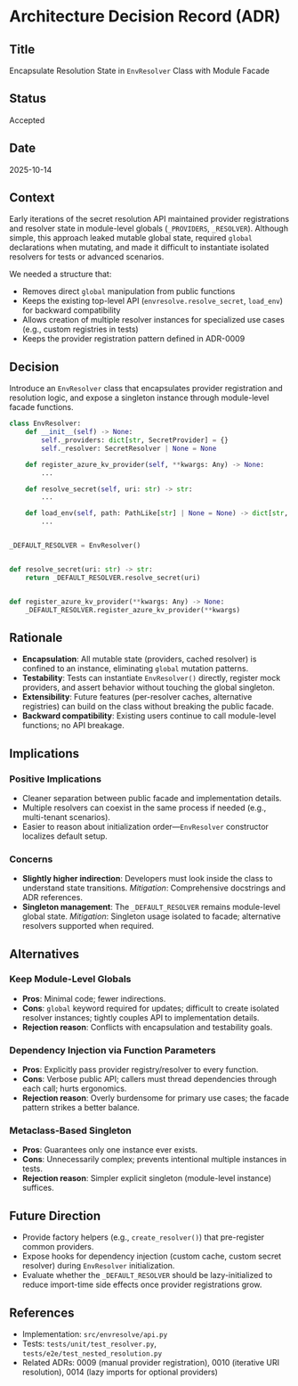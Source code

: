# Architecture Decision Record (ADR)

## Title

Encapsulate Resolution State in `EnvResolver` Class with Module Facade

## Status

Accepted

## Date

2025-10-14

## Context

Early iterations of the secret resolution API maintained provider registrations and resolver state in module-level globals (`_PROVIDERS`, `_RESOLVER`). Although simple, this approach leaked mutable global state, required `global` declarations when mutating, and made it difficult to instantiate isolated resolvers for tests or advanced scenarios.

We needed a structure that:

- Removes direct `global` manipulation from public functions
- Keeps the existing top-level API (`envresolve.resolve_secret`, `load_env`) for backward compatibility
- Allows creation of multiple resolver instances for specialized use cases (e.g., custom registries in tests)
- Keeps the provider registration pattern defined in ADR-0009

## Decision

Introduce an `EnvResolver` class that encapsulates provider registration and resolution logic, and expose a singleton instance through module-level facade functions.

```python
class EnvResolver:
    def __init__(self) -> None:
        self._providers: dict[str, SecretProvider] = {}
        self._resolver: SecretResolver | None = None

    def register_azure_kv_provider(self, **kwargs: Any) -> None:
        ...

    def resolve_secret(self, uri: str) -> str:
        ...

    def load_env(self, path: PathLike[str] | None = None) -> dict[str, str]:
        ...


_DEFAULT_RESOLVER = EnvResolver()


def resolve_secret(uri: str) -> str:
    return _DEFAULT_RESOLVER.resolve_secret(uri)


def register_azure_kv_provider(**kwargs: Any) -> None:
    _DEFAULT_RESOLVER.register_azure_kv_provider(**kwargs)
```

## Rationale

- **Encapsulation**: All mutable state (providers, cached resolver) is confined to an instance, eliminating `global` mutation patterns.
- **Testability**: Tests can instantiate `EnvResolver()` directly, register mock providers, and assert behavior without touching the global singleton.
- **Extensibility**: Future features (per-resolver caches, alternative registries) can build on the class without breaking the public facade.
- **Backward compatibility**: Existing users continue to call module-level functions; no API breakage.

## Implications

### Positive Implications

- Cleaner separation between public facade and implementation details.
- Multiple resolvers can coexist in the same process if needed (e.g., multi-tenant scenarios).
- Easier to reason about initialization order—`EnvResolver` constructor localizes default setup.

### Concerns

- **Slightly higher indirection**: Developers must look inside the class to understand state transitions. *Mitigation*: Comprehensive docstrings and ADR references.
- **Singleton management**: The `_DEFAULT_RESOLVER` remains module-level global state. *Mitigation*: Singleton usage isolated to facade; alternative resolvers supported when required.

## Alternatives

### Keep Module-Level Globals

- **Pros**: Minimal code; fewer indirections.
- **Cons**: `global` keyword required for updates; difficult to create isolated resolver instances; tightly couples API to implementation details.
- **Rejection reason**: Conflicts with encapsulation and testability goals.

### Dependency Injection via Function Parameters

- **Pros**: Explicitly pass provider registry/resolver to every function.
- **Cons**: Verbose public API; callers must thread dependencies through each call; hurts ergonomics.
- **Rejection reason**: Overly burdensome for primary use cases; the facade pattern strikes a better balance.

### Metaclass-Based Singleton

- **Pros**: Guarantees only one instance ever exists.
- **Cons**: Unnecessarily complex; prevents intentional multiple instances in tests.
- **Rejection reason**: Simpler explicit singleton (module-level instance) suffices.

## Future Direction

- Provide factory helpers (e.g., `create_resolver()`) that pre-register common providers.
- Expose hooks for dependency injection (custom cache, custom secret resolver) during `EnvResolver` initialization.
- Evaluate whether the `_DEFAULT_RESOLVER` should be lazy-initialized to reduce import-time side effects once provider registrations grow.

## References

- Implementation: `src/envresolve/api.py`
- Tests: `tests/unit/test_resolver.py`, `tests/e2e/test_nested_resolution.py`
- Related ADRs: 0009 (manual provider registration), 0010 (iterative URI resolution), 0014 (lazy imports for optional providers)
